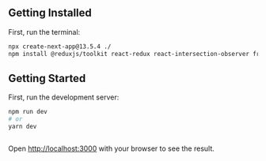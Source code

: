 ## Getting Installed

First, run the terminal:

```bash
npx create-next-app@13.5.4 ./
npm install @reduxjs/toolkit react-redux react-intersection-observer framer-motion
```

## Getting Started

First, run the development server:

```bash
npm run dev
# or
yarn dev



```

Open [http://localhost:3000](http://localhost:3000) with your browser to see the result.
